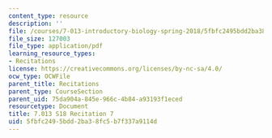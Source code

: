 ```yaml
---
content_type: resource
description: ''
file: /courses/7-013-introductory-biology-spring-2018/5fbfc2495bdd2ba38fc5b7f337a9114d_MIT7_013s18R7Q.pdf
file_size: 127003
file_type: application/pdf
learning_resource_types:
- Recitations
license: https://creativecommons.org/licenses/by-nc-sa/4.0/
ocw_type: OCWFile
parent_title: Recitations
parent_type: CourseSection
parent_uid: 75da904a-845e-966c-4b84-a93193f1eced
resourcetype: Document
title: 7.013 S18 Recitation 7
uid: 5fbfc249-5bdd-2ba3-8fc5-b7f337a9114d
---
```

